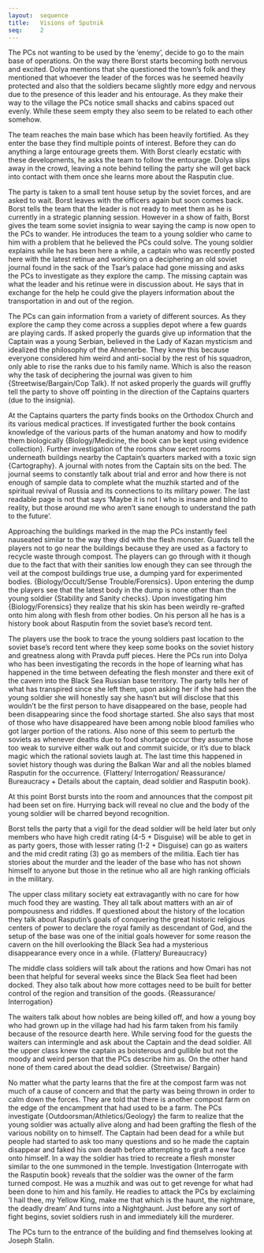 ```yaml
---
layout:  sequence
title:   Visions of Sputnik
seq:     2
---
```



The PCs not wanting to be used by the ‘enemy’, decide to go to the main base of operations.
On the way there Borst starts becoming both nervous and excited.
Dolya mentions that she questioned the town’s folk and they mentioned that whoever the leader of the forces was he seemed heavily protected and also that the soldiers became slightly more edgy and nervous due to the presence of this leader and his entourage.
As they make their way to the village the PCs notice small shacks and cabins spaced out evenly.
While these seem empty they also seem to be related to each other somehow.

The team reaches the main base which has been heavily fortified.
As they enter the base they find multiple points of interest.
Before they can do anything a large entourage greets them. With Borst clearly ecstatic with these developments, he asks the team to follow the entourage. Dolya slips away in the crowd, leaving a note behind telling the party she will get back into contact with them once she learns more about the Rasputin clue.

The party is taken to a small tent house setup by the soviet forces, and are asked to wait. Borst leaves with the officers again but soon comes back. Borst tells the team that the leader is not ready to meet them as he is currently in a strategic planning session. However in a show of faith, Borst gives the team some soviet insignia to wear saying the camp is now open to the PCs to wander. He introduces the team to a young soldier who came to him with a problem that he believed the PCs could solve. The young soldier explains while he has been here a while, a captain who was recently posted here with the latest retinue and working on a deciphering an old soviet journal found in the sack of the Tsar’s palace had gone missing and asks the PCs to investigate as they explore the camp. The missing captain was what the leader and his retinue were in discussion about. He says that in exchange for the help he could give the players information about the transportation in and out of the region.

The PCs can gain information from a variety of different sources. As they explore the camp they come across a supplies depot where a few guards are playing cards. If asked properly the guards give up information that the Captain was a young Serbian, believed in the Lady of Kazan mysticism and idealized the philosophy of the Ahnenerbe. They knew this because everyone considered him weird and anti-social by the rest of his squadron, only able to rise the ranks due to his family name. Which is also the reason why the task of deciphering the journal was given to him {Streetwise/Bargain/Cop Talk}. If not asked properly the guards will gruffly tell the party to shove off pointing in the direction of the Captains quarters (due to the insignia).

At the Captains quarters the party finds books on the Orthodox Church and its various medical practices. If investigated further the book contains knowledge of the various parts of the human anatomy and how to modify them biologically {Biology/Medicine, the book can be kept using evidence collection}. Further investigation of the rooms show secret rooms underneath buildings nearby the Captain’s quarters marked with a toxic sign {Cartography}. A journal with notes from the Captain sits on the bed. The journal seems to constantly talk about trial and error and how there is not enough of sample data to complete what the muzhik started and of the spiritual revival of Russia and its connections to its military power. The last readable page is not that says ‘Maybe it is not I who is insane and blind to reality, but those around me who aren’t sane enough to understand the path to the future’.

Approaching the buildings marked in the map the PCs instantly feel nauseated similar to the way they did with the flesh monster. Guards tell the players not to go near the buildings because they are used as a factory to recycle waste through compost. The players can go through with it though due to the fact that with their sanities low enough they can see through the veil at the compost buildings true use, a dumping yard for experimented bodies. {Biology/Occult/Sense Trouble/Forensics}. Upon entering the dump the players see that the latest body in the dump is none other than the young soldier {Stability and Sanity checks}. Upon investigating him {Biology/Forensics} they realize that his skin has been weirdly re-grafted onto him along with flesh from other bodies. On his person all he has is a history book about Rasputin from the soviet base’s record tent.

The players use the book to trace the young soldiers past location to the soviet base’s record tent where they keep some books on the soviet history and greatness along with Pravda puff pieces.
Here the PCs run into Dolya who has been investigating the records in the hope of learning what has happened in the time between defeating the flesh monster and there exit of the cavern into the Black Sea Russian base territory.
The party tells her of what has transpired since she left them, upon asking her if she had seen the young soldier she will honestly say she hasn’t but will disclose that this wouldn’t be the first person to have disappeared on the base, people had been disappearing since the food shortage started.
She also says that most of those who have disappeared have been among noble blood families who got larger portion of the rations.
Also none of this seem to perturb the soviets as whenever deaths due to food shortage occur they assume those too weak to survive either walk out and commit suicide, or it’s due to black magic which the rational soviets laugh at.
The last time this happened in soviet history though was during the Balkan War and all the nobles blamed Rasputin for the occurrence. {Flattery/ Interrogation/ Reassurance/ Bureaucracy + Details about the captain, dead soldier and Rasputin book}.

At this point Borst bursts into the room and announces that the compost pit had been set on fire. Hurrying back will reveal no clue and the body of the young soldier will be charred beyond recognition.

Borst tells the party that a vigil for the dead soldier will be held later but only members who have high credit rating (4-5 + Disguise) will be able to get in as party goers, those with lesser rating (1-2 + Disguise) can go as waiters and the mid credit rating (3) go as members of the militia. Each tier has stories about the murder and the leader of the base who has not shown himself to anyone but those in the retinue who all are high ranking officials in the military.

The upper class military society eat extravagantly with no care for how much food they are wasting. They all talk about matters with an air of pompousness and riddles. If questioned about the history of the location they talk about Rasputin’s goals of conquering the great historic religious centers of power to declare the royal family as descendant of God, and the setup of the base was one of the initial goals however for some reason the cavern on the hill overlooking the Black Sea had a mysterious disappearance every once in a while. {Flattery/ Bureaucracy}

The middle class soldiers will talk about the rations and how Omari has not been that helpful for several weeks since the Black Sea fleet had been docked. They also talk about how more cottages need to be built for better control of the region and transition of the goods. {Reassurance/ Interrogation}

The waiters talk about how nobles are being killed off, and how a young boy who had grown up in the village had had his farm taken from his family because of the resource dearth here. While serving food for the guests the waiters can intermingle and ask about the Captain and the dead soldier. All the upper class knew the captain as boisterous and gullible but not the moody and weird person that the PCs describe him as. On the other hand none of them cared about the dead soldier.  {Streetwise/ Bargain}

No matter what the party learns that the fire at the compost farm was not much of a cause of concern and that the party was being thrown in order to calm down the forces.
They are told that there is another compost farm on the edge of the encampment that had used to be a farm.
The PCs investigate {Outdoorsman/Athletics/Geology} the farm to realize that the young soldier was actually alive along and had been grafting the flesh of the various nobility on to himself.
The Captain had been dead for a while but people had started to ask too many questions and so he made the captain disappear and faked his own death before attempting to graft a new face onto himself.
In a way the soldier has tried to recreate a flesh monster similar to the one summoned in the temple.
Investigation {Interrogate with the Rasputin book} reveals that the soldier was the owner of the farm turned compost.
He was a muzhik and was out to get revenge for what had been done to him and his family.
He readies to attack the PCs by exclaiming
‘I hail thee, my Yellow King, make me that which is the haunt, the nightmare, the deadly dream’
And turns into a Nightghaunt.
Just before any sort of fight begins, soviet soldiers rush in and immediately kill the murderer.

The PCs turn to the entrance of the building and find themselves looking at Joseph Stalin.














